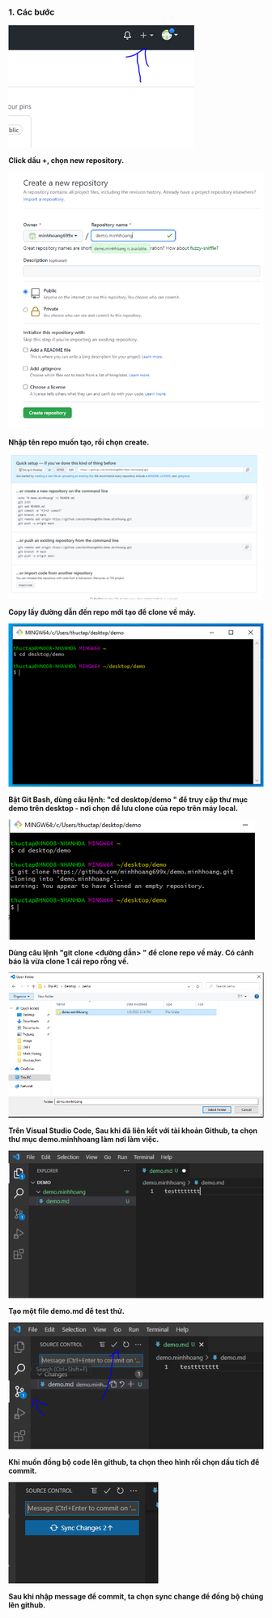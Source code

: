 ### 1. Các bước
<img src="image/18.PNG">

**Click dấu +, chọn new repository.**

<img src="image/19.PNG">

**Nhập tên repo muốn tạo, rồi chọn create.**

<img src="image/20.PNG">

**Copy lấy đường dẫn đến repo mới tạo để clone về máy.**

<img src="image/21.PNG">

**Bật Git Bash, dùng câu lệnh: "cd desktop/demo " để truy cập thư mục demo trên desktop - nơi chọn để lưu clone của repo trên máy local.**

<img src="image/22.PNG">

**Dùng câu lệnh "git clone <đường dẫn> " để clone repo về máy. Có cảnh báo là vừa clone 1 cái repo rỗng về.**

<img src="image/23.PNG">

**Trên Visual Studio Code, Sau khi đã liên kết với tài khoản Github, ta chọn thư mục demo.minhhoang làm nơi làm việc.**

<img src="image/24.PNG">

**Tạo một file demo.md để test thử.**

<img src="image/25.PNG">

**Khi muốn đồng bộ code lên github, ta chọn theo hình rồi chọn dấu tích để commit.**

<img src="image/26.PNG">

**Sau khi nhập message để commit, ta chọn sync change để đồng bộ chúng lên github.**

